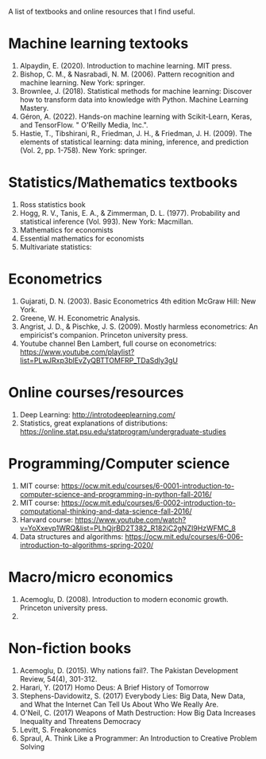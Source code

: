 A list of textbooks and online resources that I find useful. 

# Machine learning textooks

1. Alpaydin, E. (2020). Introduction to machine learning. MIT press.
2. Bishop, C. M., & Nasrabadi, N. M. (2006). Pattern recognition and machine learning. New York: springer.
3. Brownlee, J. (2018). Statistical methods for machine learning: Discover how to transform data into knowledge with Python. Machine Learning Mastery.
4. Géron, A. (2022). Hands-on machine learning with Scikit-Learn, Keras, and TensorFlow. " O'Reilly Media, Inc.".
5. Hastie, T., Tibshirani, R., Friedman, J. H., & Friedman, J. H. (2009). The elements of statistical learning: data mining, inference, and prediction (Vol. 2, pp. 1-758). New York: springer.

# Statistics/Mathematics textbooks

1. Ross statistics book
2. Hogg, R. V., Tanis, E. A., & Zimmerman, D. L. (1977). Probability and statistical inference (Vol. 993). New York: Macmillan.
3. Mathematics for economists
4. Essential mathematics for economists
5. Multivariate statistics: 

# Econometrics

1. Gujarati, D. N. (2003). Basic Econometrics 4th edition McGraw Hill: New York.
2. Greene, W. H. Econometric Analysis.
3. Angrist, J. D., & Pischke, J. S. (2009). Mostly harmless econometrics: An empiricist's companion. Princeton university press.
3. Youtube channel Ben Lambert, full course on econometrics: https://www.youtube.com/playlist?list=PLwJRxp3blEvZyQBTTOMFRP_TDaSdly3gU

# Online courses/resources

1. Deep Learning: http://introtodeeplearning.com/
2. Statistics, great explanations of distributions: https://online.stat.psu.edu/statprogram/undergraduate-studies

# Programming/Computer science

1. MIT course: https://ocw.mit.edu/courses/6-0001-introduction-to-computer-science-and-programming-in-python-fall-2016/
2. MIT course: https://ocw.mit.edu/courses/6-0002-introduction-to-computational-thinking-and-data-science-fall-2016/
3. Harvard course: https://www.youtube.com/watch?v=YoXxevp1WRQ&list=PLhQjrBD2T382_R182iC2gNZI9HzWFMC_8
4. Data structures and algorithms: https://ocw.mit.edu/courses/6-006-introduction-to-algorithms-spring-2020/

# Macro/micro economics

1. Acemoglu, D. (2008). Introduction to modern economic growth. Princeton university press.
2. 

# Non-fiction books

1. Acemoglu, D. (2015). Why nations fail?. The Pakistan Development Review, 54(4), 301-312.
2. Harari, Y. (2017) Homo Deus: A Brief History of Tomorrow
2. Stephens-Davidowitz, S. (2017) Everybody Lies: Big Data, New Data, and What the Internet Can Tell Us About Who We Really Are.
3. O'Neil, C. (2017) Weapons of Math Destruction: How Big Data Increases Inequality and Threatens Democracy
4. Levitt, S. Freakonomics
5. Spraul, A. Think Like a Programmer: An Introduction to Creative Problem Solving 

